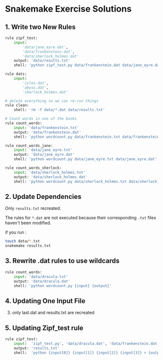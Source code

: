 # Snakemake Exercise Solutions

## 1. Write two New Rules
```Python
rule zipf_test:
    input:
        'data/jane_eyre.dat',
        'data/frankenstein.dat',
        'data/sherlock_holmes.dat'
    output: 'data/results.txt'
    shell: 'python zipf_test.py data/frankenstein.dat data/jane_eyre.dat data/sherlock_holmes.dat > data/results.txt'

rule dats:
    input:
        'isles.dat',
        'abyss.dat',
        'sherlock_holmes.dat'

# delete everything so we can re-run things
rule clean:
    shell: 'rm -f data/*.dat data/results.txt'

# Count words in one of the books
rule count_words:
    input: 'data/frankenstein.txt'
    output: 'data/frankenstein.dat'
    shell: 'python wordcount.py data/frankenstein.txt data/frankenstein.dat'

rule count_words_jane:
    input: 'data/jane_eyre.txt'
    output: 'data/jane_eyre.dat'
    shell: 'python wordcount.py data/jane_eyre.txt data/jane_eyre.dat'

rule count_words_sherlock:
    input: 'data/sherlock_holmes.txt'
    output: 'data/sherlock_holmes.dat'
    shell: 'python wordcount.py data/sherlock_holmes.txt data/sherlock_holmes.dat'
```
## 2. Update Dependencies

 Only `results.txt` recreated.

The rules for `*.dat` are not executed because their corresponding `.txt` files haven't been modified.

if you run :
```bash
touch data/*.txt
snakemake results.txt
```

## 3. Rewrite .dat rules to use wildcards

```Python
rule count_words:
    input: 'data/dracula.txt'
    output: 'data/dracula.dat'
    shell: 'python wordcount.py {input} {output}'

```
## 4. Updating One Input File

3. only last.dat and results.txt are recreated

## 5. Updating Zipf_test rule

```Python
rule zipf_test:
    input:  'zipf_test.py', 'data/dracula.dat', 'data/frankenstein.dat', 'data/last.dat'
    output: 'results.txt'
    shell:  'python {input[0]} {input[1]} {input[2]} {input[3]} > {output}'
```
